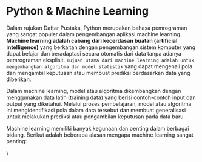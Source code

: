 # Python & Machine Learning

Dalam rujukan Daftar Pustaka, Python merupakan bahasa pemrograman yang sangat populer dalam pengembangan aplikasi machine learning. **Machine learning adalah cabang dari kecerdasan buatan (artificial intelligence)** yang berkaitan dengan pengembangan sistem komputer yang dapat belajar dan beradaptasi secara otomatis dari data tanpa adanya pemrograman eksplisit. `Tujuan utama dari machine learning adalah untuk mengembangkan algoritma dan model statistik` yang dapat mengenali pola dan mengambil keputusan atau membuat prediksi berdasarkan data yang diberikan.

Dalam machine learning, model atau algoritma dikembangkan dengan menggunakan data latih (training data) yang berisi contoh-contoh input dan output yang diketahui. Melalui proses pembelajaran, model atau algoritma ini mengidentifikasi pola dalam data tersebut dan membuat generalisasi untuk melakukan prediksi atau pengambilan keputusan pada data baru.

Machine learning memiliki banyak kegunaan dan penting dalam berbagai bidang. Berikut adalah beberapa alasan mengapa machine learning sangat penting:

\
